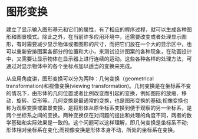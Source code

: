# 图形变换

建立了显示输入图形基元和它们的属性，有了相应的程序过程，就可以生成各种图形和图景模式。除此之外，在当前许多应用环境中，还需要改变或者处理显示图形，有时需要减少显示物体或者图形的尺寸，而把它们放在一个大的显示区中，也可以重新安排图案各部分的位置和大小，来测试设计图案的各种现象，在动画设计中，又需要让显示物体在显示器上进行连续的运动。这些各种各样的处理方法，可通过对显示物体中的各个坐标点加以适当的变换来完成。

从应用角度讲，图形变换可以分为两种：几何变换（geometrical transformation)和视像变换(viewing transformation)。几何变换是在坐标系不变的情况下，由形体的几何位置或者比例改变而引起的变换，例如图形的放缩、移动、旋转、变形等。几何变换是最通常的变换，也是图形变换的基础;视像变换也称为观察变换或取景变换，是将形体从原坐标系变换到便于观察的另一坐标系，是两个坐标系之间的变换。两种变换仅在对问题的提出和处理的角度不同，两者的数学基础和实际效果是一致的。这个问题可以这样理解，即几何变换是坐标系不动;形体相对坐标系在变化;而视像变换是形体本身不动，所处的坐标系在变换。
